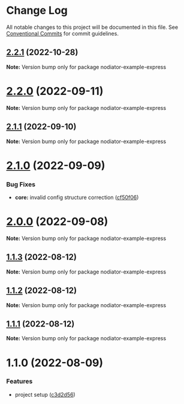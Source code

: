 # Change Log

All notable changes to this project will be documented in this file.
See [Conventional Commits](https://conventionalcommits.org) for commit guidelines.

## [2.2.1](https://github.com/Matii96/nodiator/compare/v2.2.0...v2.2.1) (2022-10-28)

**Note:** Version bump only for package nodiator-example-express

# [2.2.0](https://github.com/Matii96/nodiator/compare/v2.1.1...v2.2.0) (2022-09-11)

**Note:** Version bump only for package nodiator-example-express

## [2.1.1](https://github.com/Matii96/nodiator/compare/v2.1.0...v2.1.1) (2022-09-10)

**Note:** Version bump only for package nodiator-example-express

# [2.1.0](https://github.com/Matii96/nodiator/compare/v2.0.0...v2.1.0) (2022-09-09)

### Bug Fixes

- **core:** invalid config structure correction ([cf50f06](https://github.com/Matii96/nodiator/commit/cf50f06894b3d82c464f61d8d8a475d8d54cb16a))

# [2.0.0](https://github.com/Matii96/nodiator/compare/v1.1.3...v2.0.0) (2022-09-08)

**Note:** Version bump only for package nodiator-example-express

## [1.1.3](https://github.com/Matii96/nodiator/compare/v1.1.2...v1.1.3) (2022-08-12)

**Note:** Version bump only for package nodiator-example-express

## [1.1.2](https://github.com/Matii96/nodiator/compare/v1.1.1...v1.1.2) (2022-08-12)

**Note:** Version bump only for package nodiator-example-express

## [1.1.1](https://github.com/Matii96/nodiator/compare/v1.1.0...v1.1.1) (2022-08-12)

**Note:** Version bump only for package nodiator-example-express

# 1.1.0 (2022-08-09)

### Features

- project setup ([c3d2d56](https://github.com/Matii96/nodiator/commit/c3d2d56fd23fc795f4bda1d2818f53a94c73b860))
